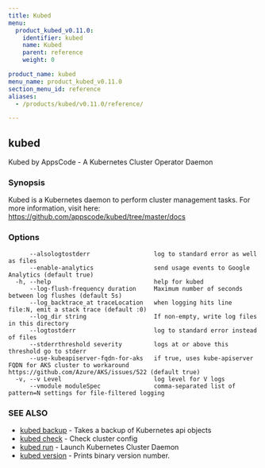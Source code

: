 ```yaml
---
title: Kubed
menu:
  product_kubed_v0.11.0:
    identifier: kubed
    name: Kubed
    parent: reference
    weight: 0

product_name: kubed
menu_name: product_kubed_v0.11.0
section_menu_id: reference
aliases:
  - /products/kubed/v0.11.0/reference/

---
```

## kubed

Kubed by AppsCode - A Kubernetes Cluster Operator Daemon

### Synopsis

Kubed is a Kubernetes daemon to perform cluster management tasks. For more information, visit here: https://github.com/appscode/kubed/tree/master/docs

### Options

```
      --alsologtostderr                  log to standard error as well as files
      --enable-analytics                 send usage events to Google Analytics (default true)
  -h, --help                             help for kubed
      --log-flush-frequency duration     Maximum number of seconds between log flushes (default 5s)
      --log_backtrace_at traceLocation   when logging hits line file:N, emit a stack trace (default :0)
      --log_dir string                   If non-empty, write log files in this directory
      --logtostderr                      log to standard error instead of files
      --stderrthreshold severity         logs at or above this threshold go to stderr
      --use-kubeapiserver-fqdn-for-aks   if true, uses kube-apiserver FQDN for AKS cluster to workaround https://github.com/Azure/AKS/issues/522 (default true)
  -v, --v Level                          log level for V logs
      --vmodule moduleSpec               comma-separated list of pattern=N settings for file-filtered logging
```

### SEE ALSO

* [kubed backup](/docs/reference/kubed_backup.md)	 - Takes a backup of Kubernetes api objects
* [kubed check](/docs/reference/kubed_check.md)	 - Check cluster config
* [kubed run](/docs/reference/kubed_run.md)	 - Launch Kubernetes Cluster Daemon
* [kubed version](/docs/reference/kubed_version.md)	 - Prints binary version number.

